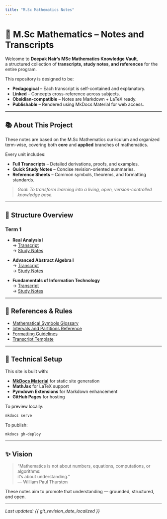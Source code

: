 ```yaml
---
title: "M.Sc Mathematics Notes"
---
```


# 🧮 M.Sc Mathematics – Notes and Transcripts

Welcome to **Deepak Nair’s MSc Mathematics Knowledge Vault**,  
a structured collection of **transcripts, study notes, and references** for the entire program.

This repository is designed to be:
- **Pedagogical** – Each transcript is self-contained and explanatory.  
- **Linked** – Concepts cross-reference across subjects.  
- **Obsidian-compatible** – Notes are Markdown + LaTeX ready.  
- **Publishable** – Rendered using MkDocs Material for web access.

---

## 📚 About This Project
These notes are based on the M.Sc Mathematics curriculum and organized term-wise, covering both **core** and **applied** branches of mathematics.

Every unit includes:
- **Full Transcripts** – Detailed derivations, proofs, and examples.  
- **Quick Study Notes** – Concise revision-oriented summaries.  
- **Reference Sheets** – Common symbols, theorems, and formatting standards.  

> _Goal: To transform learning into a living, open, version-controlled knowledge base._

---

## 📖 Structure Overview

### Term 1
- **Real Analysis I**  
  → [Transcript](term1/real_analysis_i/transcripts/emth515_u01t01_transcript.md)  
  → [Study Notes](term1/real_analysis_i/notes/emth515_u01t01_study_notes.md)

- **Advanced Abstract Algebra I**  
  → [Transcript](term1/advanced_abstract_algebra_i/transcripts/emth516_u01_transcript.md)  
  → [Study Notes](term1/advanced_abstract_algebra_i/notes/emth516_u01_study_notes.md)

- **Fundamentals of Information Technology**  
  → [Transcript](term1/fundamentals_of_information_technology/transcripts/ecap145_u01l01_full_transcript.md)  
  → [Study Notes](term1/fundamentals_of_information_technology/notes/ecap145_u01l01_study_notes.md)

---

## 📘 References & Rules

- [Mathematical Symbols Glossary](resources/references/math_symbols_glossary.md)  
- [Intervals and Partitions Reference](resources/references/intervals_and_partitions.md)  
- [Formatting Guidelines](resources/rules/transcript_notes_formatting_guidelines.md)  
- [Transcript Template](resources/rules/transcript_template.md)

---

## 🧩 Technical Setup

This site is built with:
- **[MkDocs Material](https://squidfunk.github.io/mkdocs-material/)** for static site generation  
- **MathJax** for LaTeX support  
- **Pymdown Extensions** for Markdown enhancement  
- **GitHub Pages** for hosting  

To preview locally:
```bash
mkdocs serve
```

To publish:
```bash
mkdocs gh-deploy
```

---

## ✨ Vision
> “Mathematics is not about numbers, equations, computations, or algorithms:  
> it’s about understanding.”  
> — William Paul Thurston

These notes aim to promote that understanding — grounded, structured, and open.

---

_Last updated: {{ git_revision_date_localized }}_
